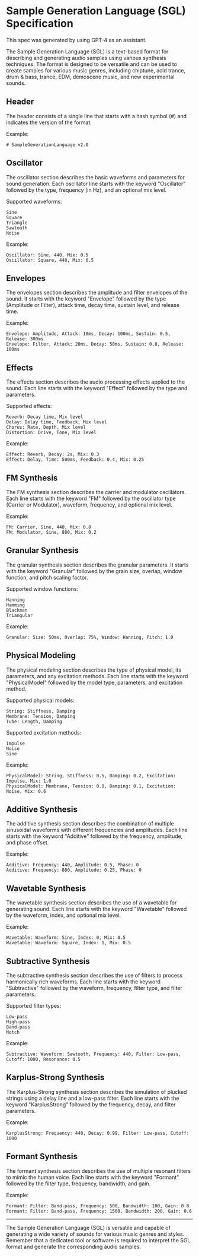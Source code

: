 # Sample Generation Language (SGL) Specification

This spec was generated by using GPT-4 as an assistant.

The Sample Generation Language (SGL) is a text-based format for describing and generating audio samples using various synthesis techniques. The format is designed to be versatile and can be used to create samples for various music genres, including chiptune, acid trance, drum & bass, trance, EDM, demoscene music, and new experimental sounds.

## Header

The header consists of a single line that starts with a hash symbol (#) and indicates the version of the format.

Example:

    # SampleGenerationLanguage v2.0

## Oscillator

The oscillator section describes the basic waveforms and parameters for sound generation. Each oscillator line starts with the keyword "Oscillator" followed by the type, frequency (in Hz), and an optional mix level.

Supported waveforms:

    Sine
    Square
    Triangle
    Sawtooth
    Noise

Example:

    Oscillator: Sine, 440, Mix: 0.5
    Oscillator: Square, 440, Mix: 0.5

## Envelopes

The envelopes section describes the amplitude and filter envelopes of the sound. It starts with the keyword "Envelope" followed by the type (Amplitude or Filter), attack time, decay time, sustain level, and release time.

Example:

    Envelope: Amplitude, Attack: 10ms, Decay: 100ms, Sustain: 0.5, Release: 300ms
    Envelope: Filter, Attack: 20ms, Decay: 50ms, Sustain: 0.8, Release: 100ms

## Effects

The effects section describes the audio processing effects applied to the sound. Each line starts with the keyword "Effect" followed by the type and parameters.

Supported effects:

    Reverb: Decay time, Mix level
    Delay: Delay time, Feedback, Mix level
    Chorus: Rate, Depth, Mix level
    Distortion: Drive, Tone, Mix level

Example:

    Effect: Reverb, Decay: 2s, Mix: 0.3
    Effect: Delay, Time: 500ms, Feedback: 0.4, Mix: 0.25

## FM Synthesis

The FM synthesis section describes the carrier and modulator oscillators. Each line starts with the keyword "FM" followed by the oscillator type (Carrier or Modulator), waveform, frequency, and optional mix level.

Example:

    FM: Carrier, Sine, 440, Mix: 0.8
    FM: Modulator, Sine, 880, Mix: 0.2

## Granular Synthesis

The granular synthesis section describes the granular parameters. It starts with the keyword "Granular" followed by the grain size, overlap, window function, and pitch scaling factor.

Supported window functions:

    Hanning
    Hamming
    Blackman
    Triangular

Example:

    Granular: Size: 50ms, Overlap: 75%, Window: Hanning, Pitch: 1.0

## Physical Modeling

The physical modeling section describes the type of physical model, its parameters, and any excitation methods. Each line starts with the keyword "PhysicalModel" followed by the model type, parameters, and excitation method.

Supported physical models:

    String: Stiffness, Damping
    Membrane: Tension, Damping
    Tube: Length, Damping

Supported excitation methods:

    Impulse
    Noise
    Sine

Example:

    PhysicalModel: String, Stiffness: 0.5, Damping: 0.2, Excitation: Impulse, Mix: 1.0
    PhysicalModel: Membrane, Tension: 0.8, Damping: 0.1, Excitation: Noise, Mix: 0.6

## Additive Synthesis

The additive synthesis section describes the combination of multiple sinusoidal waveforms with different frequencies and amplitudes. Each line starts with the keyword "Additive" followed by the frequency, amplitude, and phase offset.

Example:

    Additive: Frequency: 440, Amplitude: 0.5, Phase: 0
    Additive: Frequency: 880, Amplitude: 0.25, Phase: 0

## Wavetable Synthesis

The wavetable synthesis section describes the use of a wavetable for generating sound. Each line starts with the keyword "Wavetable" followed by the waveform, index, and optional mix level.

Example:

    Wavetable: Waveform: Sine, Index: 0, Mix: 0.5
    Wavetable: Waveform: Square, Index: 1, Mix: 0.5

## Subtractive Synthesis

The subtractive synthesis section describes the use of filters to process harmonically rich waveforms. Each line starts with the keyword "Subtractive" followed by the waveform, frequency, filter type, and filter parameters.

Supported filter types:

    Low-pass
    High-pass
    Band-pass
    Notch

Example:

    Subtractive: Waveform: Sawtooth, Frequency: 440, Filter: Low-pass, Cutoff: 1000, Resonance: 0.5

## Karplus-Strong Synthesis

The Karplus-Strong synthesis section describes the simulation of plucked strings using a delay line and a low-pass filter. Each line starts with the keyword "KarplusStrong" followed by the frequency, decay, and filter parameters.

Example:

    KarplusStrong: Frequency: 440, Decay: 0.99, Filter: Low-pass, Cutoff: 1000

## Formant Synthesis

The formant synthesis section describes the use of multiple resonant filters to mimic the human voice. Each line starts with the keyword "Formant" followed by the filter type, frequency, bandwidth, and gain.

Example:

    Formant: Filter: Band-pass, Frequency: 500, Bandwidth: 100, Gain: 0.8
    Formant: Filter: Band-pass, Frequency: 1500, Bandwidth: 200, Gain: 0.6

---

The Sample Generation Language (SGL) is versatile and capable of generating a wide variety of sounds for various music genres and styles. Remember that a dedicated tool or software is required to interpret the SGL format and generate the corresponding audio samples.
